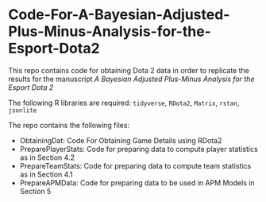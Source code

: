 # Code-For-A-Bayesian-Adjusted-Plus-Minus-Analysis-for-the-Esport-Dota2

This repo contains code for obtaining Dota 2 data in order to replicate the results for the manuscript *A Bayesian Adjusted Plus-Minus Analysis for the Esport Dota 2*

The following R libraries are required:
`tidyverse`, `RDota2`, `Matrix`, `rstan`, `jsonlite`

The repo contains the following files:

- ObtainingDat: Code For Obtaining Game Details using RDota2
- PreparePlayerStats:  Code for preparing data to compute player statistics as in Section 4.2
- PrepareTeamStats: Code for preparing data to compute team statistics as in Section 4.1
- PrepareAPMData: Code for preparing data to be used in APM Models in Section 5
